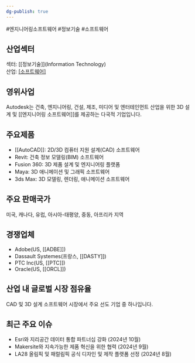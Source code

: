 ```yaml
---
dg-publish: true
---
```

#엔지니어링소프트웨어 #정보기술 #소프트웨어 

## 산업섹터

섹터: [[정보기술]](Information Technology)  
산업: [[소프트웨어]](Software)

## 영위사업

Autodesk는 건축, 엔지니어링, 건설, 제조, 미디어 및 엔터테인먼트 산업을 위한 3D 설계 및 [[엔지니어링 소프트웨어]]를 제공하는 다국적 기업입니다.

## 주요제품

- [[AutoCAD]]: 2D/3D 컴퓨터 지원 설계(CAD) 소프트웨어
- Revit: 건축 정보 모델링(BIM) 소프트웨어
- Fusion 360: 3D 제품 설계 및 엔지니어링 플랫폼
- Maya: 3D 애니메이션 및 그래픽 소프트웨어
- 3ds Max: 3D 모델링, 렌더링, 애니메이션 소프트웨어

## 주요 판매국가

미국, 캐나다, 유럽, 아시아-태평양, 중동, 아프리카 지역

## 경쟁업체

- Adobe(US, [[ADBE]])
- Dassault Systemes(프랑스, [[DASTY]])
- PTC Inc(US, [[PTC]])
- Oracle(US, [[ORCL]])

## 산업 내 글로벌 시장 점유율

CAD 및 3D 설계 소프트웨어 시장에서 주요 선도 기업 중 하나입니다.

## 최근 주요 이슈

- Esri와 지리공간 데이터 통합 파트너십 강화 (2024년 10월)
- Makersite와 지속가능한 제품 혁신을 위한 협력 (2024년 9월)
- LA28 올림픽 및 패럴림픽 공식 디자인 및 제작 플랫폼 선정 (2024년 8월)